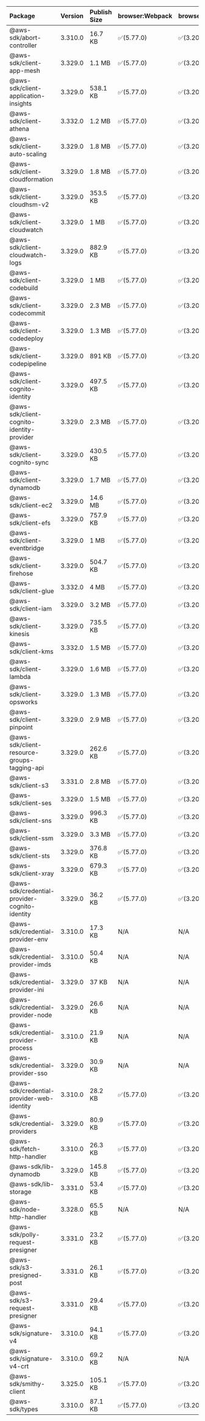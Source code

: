 | Package | Version | Publish Size | browser:Webpack | browser:Rollup | browser:EsBuild |
| :------ | :------ | :----------- | :------ | :----- | :------- |
|@aws-sdk/abort-controller|3.310.0|16.7 KB|✅(5.77.0)|✅(3.20.2)|✅(0.17.15)|
|@aws-sdk/client-app-mesh|3.329.0|1.1 MB|✅(5.77.0)|✅(3.20.2)|✅(0.17.15)|
|@aws-sdk/client-application-insights|3.329.0|538.1 KB|✅(5.77.0)|✅(3.20.2)|✅(0.17.15)|
|@aws-sdk/client-athena|3.332.0|1.2 MB|✅(5.77.0)|✅(3.20.2)|✅(0.17.15)|
|@aws-sdk/client-auto-scaling|3.329.0|1.8 MB|✅(5.77.0)|✅(3.20.2)|✅(0.17.15)|
|@aws-sdk/client-cloudformation|3.329.0|1.8 MB|✅(5.77.0)|✅(3.20.2)|✅(0.17.15)|
|@aws-sdk/client-cloudhsm-v2|3.329.0|353.5 KB|✅(5.77.0)|✅(3.20.2)|✅(0.17.15)|
|@aws-sdk/client-cloudwatch|3.329.0|1 MB|✅(5.77.0)|✅(3.20.2)|✅(0.17.15)|
|@aws-sdk/client-cloudwatch-logs|3.329.0|882.9 KB|✅(5.77.0)|✅(3.20.2)|✅(0.17.15)|
|@aws-sdk/client-codebuild|3.329.0|1 MB|✅(5.77.0)|✅(3.20.2)|✅(0.17.15)|
|@aws-sdk/client-codecommit|3.329.0|2.3 MB|✅(5.77.0)|✅(3.20.2)|✅(0.17.15)|
|@aws-sdk/client-codedeploy|3.329.0|1.3 MB|✅(5.77.0)|✅(3.20.2)|✅(0.17.15)|
|@aws-sdk/client-codepipeline|3.329.0|891 KB|✅(5.77.0)|✅(3.20.2)|✅(0.17.15)|
|@aws-sdk/client-cognito-identity|3.329.0|497.5 KB|✅(5.77.0)|✅(3.20.2)|✅(0.17.15)|
|@aws-sdk/client-cognito-identity-provider|3.329.0|2.3 MB|✅(5.77.0)|✅(3.20.2)|✅(0.17.15)|
|@aws-sdk/client-cognito-sync|3.329.0|430.5 KB|✅(5.77.0)|✅(3.20.2)|✅(0.17.15)|
|@aws-sdk/client-dynamodb|3.329.0|1.7 MB|✅(5.77.0)|✅(3.20.2)|✅(0.17.15)|
|@aws-sdk/client-ec2|3.329.0|14.6 MB|✅(5.77.0)|✅(3.20.2)|✅(0.17.15)|
|@aws-sdk/client-efs|3.329.0|757.9 KB|✅(5.77.0)|✅(3.20.2)|✅(0.17.15)|
|@aws-sdk/client-eventbridge|3.329.0|1 MB|✅(5.77.0)|✅(3.20.2)|✅(0.17.15)|
|@aws-sdk/client-firehose|3.329.0|504.7 KB|✅(5.77.0)|✅(3.20.2)|✅(0.17.15)|
|@aws-sdk/client-glue|3.332.0|4 MB|✅(5.77.0)|✅(3.20.2)|✅(0.17.15)|
|@aws-sdk/client-iam|3.329.0|3.2 MB|✅(5.77.0)|✅(3.20.2)|✅(0.17.15)|
|@aws-sdk/client-kinesis|3.329.0|735.5 KB|✅(5.77.0)|✅(3.20.2)|✅(0.17.15)|
|@aws-sdk/client-kms|3.332.0|1.5 MB|✅(5.77.0)|✅(3.20.2)|✅(0.17.15)|
|@aws-sdk/client-lambda|3.329.0|1.6 MB|✅(5.77.0)|✅(3.20.2)|✅(0.17.15)|
|@aws-sdk/client-opsworks|3.329.0|1.3 MB|✅(5.77.0)|✅(3.20.2)|✅(0.17.15)|
|@aws-sdk/client-pinpoint|3.329.0|2.9 MB|✅(5.77.0)|✅(3.20.2)|✅(0.17.15)|
|@aws-sdk/client-resource-groups-tagging-api|3.329.0|262.6 KB|✅(5.77.0)|✅(3.20.2)|✅(0.17.15)|
|@aws-sdk/client-s3|3.331.0|2.8 MB|✅(5.77.0)|✅(3.20.2)|✅(0.17.15)|
|@aws-sdk/client-ses|3.329.0|1.5 MB|✅(5.77.0)|✅(3.20.2)|✅(0.17.15)|
|@aws-sdk/client-sns|3.329.0|996.3 KB|✅(5.77.0)|✅(3.20.2)|✅(0.17.15)|
|@aws-sdk/client-ssm|3.329.0|3.3 MB|✅(5.77.0)|✅(3.20.2)|✅(0.17.15)|
|@aws-sdk/client-sts|3.329.0|376.8 KB|✅(5.77.0)|✅(3.20.2)|✅(0.17.15)|
|@aws-sdk/client-xray|3.329.0|679.3 KB|✅(5.77.0)|✅(3.20.2)|✅(0.17.15)|
|@aws-sdk/credential-provider-cognito-identity|3.329.0|36.2 KB|✅(5.77.0)|✅(3.20.2)|✅(0.17.15)|
|@aws-sdk/credential-provider-env|3.310.0|17.3 KB|N/A|N/A|N/A|
|@aws-sdk/credential-provider-imds|3.310.0|50.4 KB|N/A|N/A|N/A|
|@aws-sdk/credential-provider-ini|3.329.0|37 KB|N/A|N/A|N/A|
|@aws-sdk/credential-provider-node|3.329.0|26.6 KB|N/A|N/A|N/A|
|@aws-sdk/credential-provider-process|3.310.0|21.9 KB|N/A|N/A|N/A|
|@aws-sdk/credential-provider-sso|3.329.0|30.9 KB|N/A|N/A|N/A|
|@aws-sdk/credential-provider-web-identity|3.310.0|28.2 KB|✅(5.77.0)|✅(3.20.2)|✅(0.17.15)|
|@aws-sdk/credential-providers|3.329.0|80.9 KB|✅(5.77.0)|✅(3.20.2)|✅(0.17.15)|
|@aws-sdk/fetch-http-handler|3.310.0|26.3 KB|✅(5.77.0)|✅(3.20.2)|✅(0.17.15)|
|@aws-sdk/lib-dynamodb|3.329.0|145.8 KB|✅(5.77.0)|✅(3.20.2)|✅(0.17.15)|
|@aws-sdk/lib-storage|3.331.0|53.4 KB|✅(5.77.0)|✅(3.20.2)|✅(0.17.15)|
|@aws-sdk/node-http-handler|3.328.0|65.5 KB|N/A|N/A|N/A|
|@aws-sdk/polly-request-presigner|3.331.0|23.2 KB|✅(5.77.0)|✅(3.20.2)|✅(0.17.15)|
|@aws-sdk/s3-presigned-post|3.331.0|26.1 KB|✅(5.77.0)|✅(3.20.2)|✅(0.17.15)|
|@aws-sdk/s3-request-presigner|3.331.0|29.4 KB|✅(5.77.0)|✅(3.20.2)|✅(0.17.15)|
|@aws-sdk/signature-v4|3.310.0|94.1 KB|✅(5.77.0)|✅(3.20.2)|✅(0.17.15)|
|@aws-sdk/signature-v4-crt|3.310.0|69.2 KB|N/A|N/A|N/A|
|@aws-sdk/smithy-client|3.325.0|105.1 KB|✅(5.77.0)|✅(3.20.2)|✅(0.17.15)|
|@aws-sdk/types|3.310.0|87.1 KB|✅(5.77.0)|✅(3.20.2)|✅(0.17.15)|
